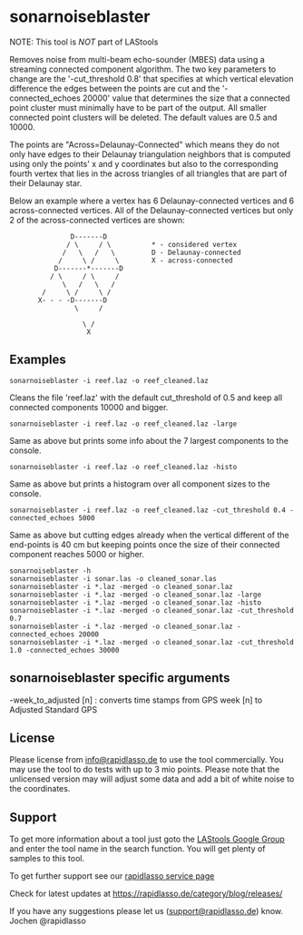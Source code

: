 ﻿# sonarnoiseblaster

NOTE: This tool is *NOT* part of LAStools

Removes noise from multi-beam echo-sounder (MBES) data using a
streaming connected component algorithm. The two key parameters
to change are the '-cut_threshold 0.8' that specifies at which
vertical elevation difference the edges between the points are
cut and the '-connected_echoes 20000' value that determines the
size that a connected point cluster must minimally have to be
part of the output. All smaller connected point clusters will
be deleted. The default values are 0.5 and 10000.

The points are "Across=Delaunay-Connected" which means they do
not only have edges to their Delaunay triangulation neighbors
that is computed using only the points' x and y coordinates but
also to the corresponding fourth vertex that lies in the across
triangles of all triangles that are part of their Delaunay star.

Below an example where a vertex has 6 Delaunay-connected vertices
and 6 across-connected vertices. All of the Delaunay-connected 
vertices but only 2 of the across-connected vertices are shown:


				   D-------D
				  / \     / \          * - considered vertex 
				 /   \   /   \         D - Delaunay-connected
				/     \ /     \        X - across-connected
			   D-------*-------D
			  / \     / \     /                       
				 \   /   \   /
			/     \ /     \ /          
		   X- - - -D-------D
					\     /
						 
					  \ /
					   X


## Examples

    sonarnoiseblaster -i reef.laz -o reef_cleaned.laz

Cleans the file 'reef.laz' with the default cut_threshold of 0.5
and keep all connected components 10000 and bigger.

    sonarnoiseblaster -i reef.laz -o reef_cleaned.laz -large 

Same as above but prints some info about the 7 largest components
to the console.

    sonarnoiseblaster -i reef.laz -o reef_cleaned.laz -histo

Same as above but prints a histogram over all component sizes to
the console.

    sonarnoiseblaster -i reef.laz -o reef_cleaned.laz -cut_threshold 0.4 -connected_echoes 5000

Same as above but cutting edges already when the vertical different
of the end-points is 40 cm but keeping points once the size of their
connected component reaches 5000 or higher.


    sonarnoiseblaster -h
    sonarnoiseblaster -i sonar.las -o cleaned_sonar.las
    sonarnoiseblaster -i *.laz -merged -o cleaned_sonar.laz
    sonarnoiseblaster -i *.laz -merged -o cleaned_sonar.laz -large
    sonarnoiseblaster -i *.laz -merged -o cleaned_sonar.laz -histo
    sonarnoiseblaster -i *.laz -merged -o cleaned_sonar.laz -cut_threshold 0.7
    sonarnoiseblaster -i *.laz -merged -o cleaned_sonar.laz -connected_echoes 20000
    sonarnoiseblaster -i *.laz -merged -o cleaned_sonar.laz -cut_threshold 1.0 -connected_echoes 30000


## sonarnoiseblaster specific arguments

-week_to_adjusted [n] : converts time stamps from GPS week [n] to Adjusted Standard GPS


## License

Please license from info@rapidlasso.de to use the tool
commercially. 
You may use the tool to do tests with up to 3 mio points.
Please note that the unlicensed version may will adjust
some data and add a bit of white noise to the coordinates.

## Support

To get more information about a tool just goto the
[LAStools Google Group](http://groups.google.com/group/lastools/)
and enter the tool name in the search function.
You will get plenty of samples to this tool.

To get further support see our
[rapidlasso service page](https://rapidlasso.de/service/)

Check for latest updates at
https://rapidlasso.de/category/blog/releases/

If you have any suggestions please let us (support@rapidlasso.de) know.
Jochen @rapidlasso
